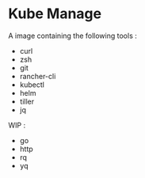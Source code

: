 # Kube Manage

A image containing the following tools :

* curl
* zsh
* git
* rancher-cli
* kubectl
* helm
* tiller
* jq


WIP : 
* go
* http
* rq
* yq